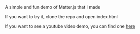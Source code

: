 A simple and fun demo of Matter.js that I made

If you want to try it, clone the repo and open index.html

If you want to see a youtube video demo, you can find one [here](https://youtu.be/tSXB2K1h0eQ)
